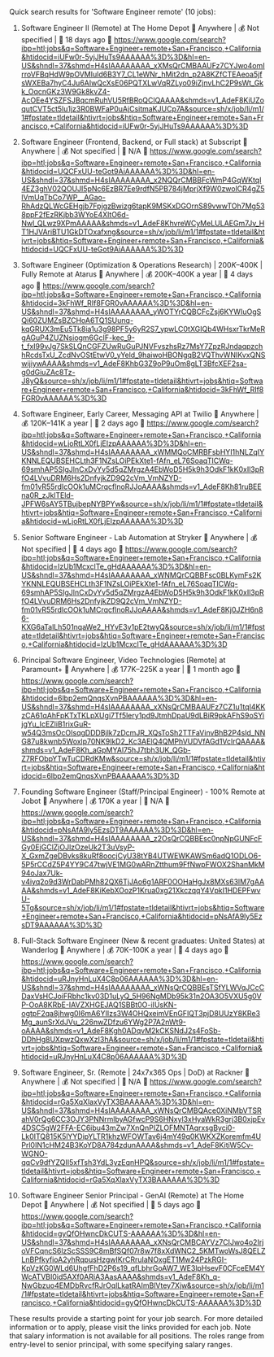 Quick search results for 'Software Engineer remote' (10 jobs):

1. Software Engineer II (Remote) at The Home Depot
   📍 Anywhere | 💰 Not specified | 📅 18 days ago
   🔗 https://www.google.com/search?ibp=htl;jobs&q=Software+Engineer+remote+San+Francisco,+California&htidocid=iUFw0r-5yjJHuTs9AAAAAA%3D%3D&hl=en-US&shndl=37&shmd=H4sIAAAAAAAA_xXMsQrCMBAAUFz7CYJwo4omIrroVFBqHdW9pOVMIuld6B3Y7_CL1eWNr_hMit2dn_p2A8KZfCTEAeoa5jfsWXEBa7hyC4Ju6AIwQcXsE06PQTXLwVqRZLyo09iZjnvLhC2P9sWt_Gkk_OqcnGKz3W9Gk8kvZ4-AcOEe4YSZFSJBqcmRuhVU5RfBRoQClQAAAA&shmds=v1_AdeF8KiUZoqutCVT5ct5lu1jz3R0BWFaP0uAjCsitmaKJUCp7A&source=sh/x/job/li/m1/1#fpstate=tldetail&htivrt=jobs&htiq=Software+Engineer+remote+San+Francisco,+California&htidocid=iUFw0r-5yjJHuTs9AAAAAA%3D%3D

2. Software Engineer (Frontend, Backend, or Full stack) at Subscript
   📍 Anywhere | 💰 Not specified | 📅 N/A
   🔗 https://www.google.com/search?ibp=htl;jobs&q=Software+Engineer+remote+San+Francisco,+California&htidocid=UQCFxUU-teGot9AiAAAAAA%3D%3D&hl=en-US&shndl=37&shmd=H4sIAAAAAAAA_x2NQQrCMBBFcWmP4GqWKtqI4EZ3ghV02QOUJI5pNc6EzBR7Ee9rdfN5PB784jMprjXf9W0zwolCR4gZ5lVmUqTbCo7WP__AGao-RhAdzQLWcGEHgjb7FpjgzBwizg6tapK9MSKxDGOrnS89vwwTOh7Mg538ppF2fEzRKjbb3WYoE4XltO6d-Nwl_QLwz9XPmAAAAA&shmds=v1_AdeF8KhvreWCyMeLULAEGm7Jv_HT1HJVAriBTU1GkDTOxafxng&source=sh/x/job/li/m1/1#fpstate=tldetail&htivrt=jobs&htiq=Software+Engineer+remote+San+Francisco,+California&htidocid=UQCFxUU-teGot9AiAAAAAA%3D%3D

3. Software Engineer (Optimization & Operations Research) | $200K–$400K | Fully Remote at Atarus
   📍 Anywhere | 💰 200K–400K a year | 📅 4 days ago
   🔗 https://www.google.com/search?ibp=htl;jobs&q=Software+Engineer+remote+San+Francisco,+California&htidocid=3kFhWf_RIf8FGR0vAAAAAA%3D%3D&hl=en-US&shndl=37&shmd=H4sIAAAAAAAA_yWOTYrCQBCFcZsj6KYWIuOgSQi60ZUMZsBZCHoA6TQ1SUunq-kqGRUX3mEu5Tk8ia1u3g98PF5y6yR2S7_ypwLC0tXGIQb4WHsxrTkrMeRgAGuP4ZUZNsiogm6GcIF-kec_9-t_fxI99vJg7SkSLQnCGFZUwRuGuPJNVFvszhsRz7MsY7ZpzRJndaqpzchhRcdsTxU_ZcdNvOStEtwV0_yYeld_9haiwoHBONgqB2VQThvWNIKvxQNSwijiywAAAA&shmds=v1_AdeF8KhbG3Z9oP9uOm8gLT3BfcXEF2sa-g0dGiuZAc8Tz-J8yQ&source=sh/x/job/li/m1/1#fpstate=tldetail&htivrt=jobs&htiq=Software+Engineer+remote+San+Francisco,+California&htidocid=3kFhWf_RIf8FGR0vAAAAAA%3D%3D

4. Software Engineer, Early Career, Messaging API at Twilio
   📍 Anywhere | 💰 120K–141K a year | 📅 2 days ago
   🔗 https://www.google.com/search?ibp=htl;jobs&q=Software+Engineer+remote+San+Francisco,+California&htidocid=wLjoRtLX0fLjEIzpAAAAAA%3D%3D&hl=en-US&shndl=37&shmd=H4sIAAAAAAAA_xWMMQoCMRBFsbHYI1hNLZqIYKNNLEQUBSEHCLth3F1NZsLOiPEkXte1-fAfn_eL76SoaqTICWq-69smhAP5SIgJlnCxDvYv5d5qZMrgzA4EbWoD5H5k9h3OdkF1kK0xIl3pRfO4LVvuDRM6Hs2DnfyjkZD9Q2cVm_VmNZYD-fm01vR55rdIcOOk1uMCrqcflnoRJJoAAAA&shmds=v1_AdeF8Kh81ruBEEna0R_zJklTEld-JPFW6sAY5TBujbepNYBPYw&source=sh/x/job/li/m1/1#fpstate=tldetail&htivrt=jobs&htiq=Software+Engineer+remote+San+Francisco,+California&htidocid=wLjoRtLX0fLjEIzpAAAAAA%3D%3D

5. Senior Software Engineer - Lab Automation at Stryker
   📍 Anywhere | 💰 Not specified | 📅 4 days ago
   🔗 https://www.google.com/search?ibp=htl;jobs&q=Software+Engineer+remote+San+Francisco,+California&htidocid=IzUb1McxclTe_gHdAAAAAA%3D%3D&hl=en-US&shndl=37&shmd=H4sIAAAAAAAA_xWNMQrCQBBFsc0BLKymFs2KYKNNLEQUBSEHCLth3F1NZsLOiPEkXte1-fAfn_eL76SoaqTICWq-69smhAP5SIgJlnCxDvYv5d5qZMrgzA4EbWoD5H5k9h3OdkF1kK0xIl3pRfO4LVvuDRM6Hs2DnfyjkZD9Q2cVm_VmNZYD-fm01vR55rdIcOOk1uMCrqcflnoRJJoAAAA&shmds=v1_AdeF8Kj0JZH6n86-KXG6aTalLh501nqaWe2_HYvE3v1pE2twyQ&source=sh/x/job/li/m1/1#fpstate=tldetail&htivrt=jobs&htiq=Software+Engineer+remote+San+Francisco,+California&htidocid=IzUb1McxclTe_gHdAAAAAA%3D%3D

6. Principal Software Engineer, Video Technologies [Remote] at Paramount+
   📍 Anywhere | 💰 177K–225K a year | 📅 1 month ago
   🔗 https://www.google.com/search?ibp=htl;jobs&q=Software+Engineer+remote+San+Francisco,+California&htidocid=6lbp2emQnqsXvnPBAAAAAA%3D%3D&hl=en-US&shndl=37&shmd=H4sIAAAAAAAA_xXNsQrCMBAAUFz7CZ1u1tqI4KKzCA61qAhFpKTxTKLpXUgi7Tf5lery1pd9JtmhDpaU9dLBiR9pkAFhS9oSYijgYu_IcEZliB1rixGuR-w54Q3msOcOIsqgDDDBjlk7zDcmJR_XQsToSh2TTFaVinvBhB2P4sld_NNG87u8kwnb5Woxlp70NK9lkD2_Kc3AElQ4QMPhVUDVfAGd1VclrQAAAA&shmds=v1_AdeF8Kh_aGpMYAl75hJ7tbh3UK_QGb-Z7RFObpYTwTuCDRdKMw&source=sh/x/job/li/m1/1#fpstate=tldetail&htivrt=jobs&htiq=Software+Engineer+remote+San+Francisco,+California&htidocid=6lbp2emQnqsXvnPBAAAAAA%3D%3D

7. Founding Software Engineer (Staff/Principal Engineer) - 100% Remote at Jobot
   📍 Anywhere | 💰 170K a year | 📅 N/A
   🔗 https://www.google.com/search?ibp=htl;jobs&q=Software+Engineer+remote+San+Francisco,+California&htidocid=pNsAfA9ly5EzsDT9AAAAAA%3D%3D&hl=en-US&shndl=37&shmd=H4sIAAAAAAAA_z2OsQrCQBBEsc0npNpGUNFcFGy0EjGClZjOJlzOzeUk2T3uVsyP-X_GxmZgeDBvks8kuRf8oocjCyU38tYB4UTWEWKAWSm6adQ1ODLO6-5P5rCCdZ5P4YY9C47twjVE1MG0wARnZtthum9FfNwpFWOX2ShanMkM94oJax7Uk-v4iyq2o9d3WrDabPMh82QX6TjJAo6g1ARF0OOHaHgJx8MXs63lM7gAAAA&shmds=v1_AdeF8KiKebXOozP1Krua0xg21XkczqqY4VpkI1HDEPFwvU-5Tg&source=sh/x/job/li/m1/1#fpstate=tldetail&htivrt=jobs&htiq=Software+Engineer+remote+San+Francisco,+California&htidocid=pNsAfA9ly5EzsDT9AAAAAA%3D%3D

8. Full-Stack Software Engineer (New & recent graduates: United States) at Wanderlog
   📍 Anywhere | 💰 70K–100K a year | 📅 4 days ago
   🔗 https://www.google.com/search?ibp=htl;jobs&q=Software+Engineer+remote+San+Francisco,+California&htidocid=uRJnyHnLuX4C8p06AAAAAA%3D%3D&hl=en-US&shndl=37&shmd=H4sIAAAAAAAA_xWNsQrCQBBEsTSfYLWVqJCcCDaxVsHCJoiFRbhc1kv03D1uLyQ_5H96NgMDb95k31n2OA3O5VXU5g0VP-OoA8KRbE-IAVZXHGEJAQ1SBBt0O-iIUsKN-ogtpF2qa8jhwg0I6mA6YIIzs3W4OHQxeimVEnGFlQT3pjD8UUzY8KRe3Mg_aunSrXdJVu_226nwZDfzu6YWg2P7A2nWt9-oAAAA&shmds=v1_AdeF8Kgh0ADqvM2kCKSNdJ2s4FoSb-DDhHg8UXpwzQxwXzI3hA&source=sh/x/job/li/m1/1#fpstate=tldetail&htivrt=jobs&htiq=Software+Engineer+remote+San+Francisco,+California&htidocid=uRJnyHnLuX4C8p06AAAAAA%3D%3D

9. Software Engineer, Sr. (Remote | 24x7x365 Ops | DoD) at Rackner
   📍 Anywhere | 💰 Not specified | 📅 N/A
   🔗 https://www.google.com/search?ibp=htl;jobs&q=Software+Engineer+remote+San+Francisco,+California&htidocid=rGa5XqXlaxVyTX3BAAAAAA%3D%3D&hl=en-US&shndl=37&shmd=H4sIAAAAAAAA_xWNsQrCMBQAce0XiNMbVTSRahV0rQg6CC3OJY3PNNrmlbyAGfwcP9S6HNxyl3xHyaWkR3grj3B0xjpEv4DSC5gW2FFA-EC6ibu43mZw7XnQnPIZLOFMNTAqrxsgByci0-Lk0ITQ815K5lYYDipYLTR1khzWFOWTav6j4mY49q0KWKXZKoremfm4UPrl0IN1cHM24B3KoYD8A784zdunAAAA&shmds=v1_AdeF8KitiW5Cv-WGNO-qqCv9dfYZQII5xfTsh3YdL3yzEqnHPQ&source=sh/x/job/li/m1/1#fpstate=tldetail&htivrt=jobs&htiq=Software+Engineer+remote+San+Francisco,+California&htidocid=rGa5XqXlaxVyTX3BAAAAAA%3D%3D

10. Software Engineer Senior Principal - GenAI (Remote) at The Home Depot
   📍 Anywhere | 💰 Not specified | 📅 5 days ago
   🔗 https://www.google.com/search?ibp=htl;jobs&q=Software+Engineer+remote+San+Francisco,+California&htidocid=gyQfOHwncDkCUTS-AAAAAA%3D%3D&hl=en-US&shndl=37&shmd=H4sIAAAAAAAA_xXNsQrCMBCAYVz7CIJwo4o2IrjoVFCqncS6lzScSSS9C8mBfSQf07r8w7f8xXdWNC2_5KMTwoWsJ8QELZLnBPfkyfioA2yhRqpusHzgwIKrCRruIaNOxgET1Mw24PzkRGI-KpVzKG0WLd6UhgfFhD2P6s19_qfLbhrGoAW7_WE3lpHsevF0CFceEM4YWcATVBI0id5AXf0ARiA3AasAAAA&shmds=v1_AdeF8Kh_q-NwGbzuo4EMDbRvcfRJrOqlLkatRAImBlVtey7Xjw&source=sh/x/job/li/m1/1#fpstate=tldetail&htivrt=jobs&htiq=Software+Engineer+remote+San+Francisco,+California&htidocid=gyQfOHwncDkCUTS-AAAAAA%3D%3D

These results provide a starting point for your job search. For more detailed information or to apply, please visit the links provided for each job. Note that salary information is not available for all positions. The roles range from entry-level to senior principal, with some specifying salary ranges.